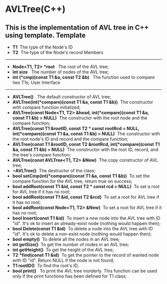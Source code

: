 AVLTree(C++)
===================
This is the implementation of AVL tree in C++ using template.
Template
--------------------
- **T1** &#160;The type of the Node's ID
- **T2** &#160;The type of the Node's record
Members
--------------------
- **Node<T1, T2> \*root** &#160; The root of the AVL tree;
- **int size** &#160; The number of nodes of the AVL tree;
- **int (\*cmp)(const T1 &a, const T2 &b)** &#160; The function used to compare two T1s;
User Interface
--------------------
- **AVLTree()** &#160; The default constructor of AVL tree;
- **AVLTree(int(\*compare)(const T1 &a, const T1 &b))** &#160;The constructor with compare function initialized;
- **AVLTree(const Node<T1, T2> &head, int(\*compare)(const T1 &a, const T1 &b) = NULL)** &#160;The constructor with the root node and the compare function;
- **AVLTree(const T1 &rootID, const T2 \* const rootRcd = NULL, int(\*compare)(const T1 &a, const T1 &b) = NULL)** &#160;The constructor with the root node's ID and record and the compare function;
- **AVLTree(const T1 &rootID, const T2 &rootRcd, int(\*compare)(const T1 &a, const T1 &b) = NULL)** &#160;The constructor with the root ID, record, and the tree's compare function;
- **AVLTree(const AVLTree<T1, T2> &New)** &#160;The copy constructor of AVL tree;
- **~AVLTree()** &#160;The destructor of the class;
- **bool setCmp(int(\*compare)(const T1 &a, const T1 &b))** &#160;To set the compare function for the AVL tree, return true on success;
- **bool addRoot(const T1 &id, const T2 \* const rcd = NULL)** &#160;To set a root for AVL tree if it has no root;
- **bool addRoot(const T1 &id, const T2 &rcd)** &#160;To set a root for AVL tree if it has no root;
- **bool addRoot(const Node<T1, T2> &New)** &#160;To set a root for AVL tree if it has no root;
- **bool Insert(const T1 &id)** &#160;To insert a new node into the AVL tree with ID "id". It's ok to insert an already-exist node (nothing would happen then);
- **bool Delete(const T1 &id)** &#160;To delete a node into the AVL tree with ID "id". It's ok to delete a non-exist node (nothing would happen then);
- **bool empty()** &#160;To delete all the nodes in an AVL tree;
- **int getSize()** &#160;To get the number of nodes in an AVL tree;
- **int getHeight()** &#160;To get the height of the AVL tree;
- **T2 \*find(const T1 &id)** &#160;To get the pointer to the record of wanted node with ID "id". Return NULL if the node is not found;
- **T1 rootID()** &#160;To find the root's ID;
- **bool print()** &#160; To print the AVL tree inorderly. This function can be used only if the print functions has  been defined for T1 class;
